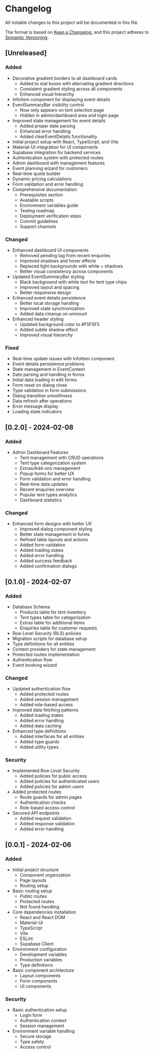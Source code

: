 # Changelog

All notable changes to this project will be documented in this file.

The format is based on [Keep a Changelog](https://keepachangelog.com/en/1.0.0/),
and this project adheres to [Semantic Versioning](https://semver.org/spec/v2.0.0.html).

## [Unreleased]

### Added
- Decorative gradient borders to all dashboard cards
  - Added to stat boxes with alternating gradient directions
  - Consistent gradient styling across all components
  - Enhanced visual hierarchy
- InfoItem component for displaying event details
- EventSummaryBar visibility control
  - Now only appears on tent selection page
  - Hidden in admin/dashboard area and login page
- Improved state management for event details
  - Added proper date parsing
  - Enhanced error handling
  - Added clearEventDetails functionality
- Initial project setup with React, TypeScript, and Vite
- Material-UI integration for UI components
- Supabase integration for backend services
- Authentication system with protected routes
- Admin dashboard with management features
- Event planning wizard for customers
- Real-time quote builder
- Dynamic pricing calculations
- Form validation and error handling
- Comprehensive documentation
  - Prerequisites section
  - Available scripts
  - Environment variables guide
  - Testing roadmap
  - Deployment verification steps
  - Commit guidelines
  - Support channels

### Changed
- Enhanced dashboard UI components
  - Removed pending tag from recent enquiries
  - Improved shadows and hover effects
  - Replaced light backgrounds with white + shadows
  - Better visual consistency across components
- Updated EventSummaryBar styling
  - Black background with white text for tent type chips
  - Improved layout and spacing
  - Better responsive design
- Enhanced event details persistence
  - Better local storage handling
  - Improved state synchronization
  - Added data cleanup on unmount
- Enhanced header styling
  - Updated background color to #F5F5F5
  - Added subtle shadow effect
  - Improved visual hierarchy

### Fixed
- Real-time update issues with InfoItem component
- Event details persistence problems
- State management in EventContext
- Date parsing and handling in forms
- Initial data loading in edit forms
- Form reset on dialog close
- Type validation in form submissions
- Dialog transition smoothness
- Data refresh after operations
- Error message display
- Loading state indicators

## [0.2.0] - 2024-02-08

### Added
- Admin Dashboard Features
  - Tent management with CRUD operations
  - Tent type categorization system
  - Extras/Add-ons management
  - Popup forms for better UX
  - Form validation and error handling
  - Real-time data updates
  - Recent enquiries overview
  - Popular tent types analytics
  - Dashboard statistics

### Changed
- Enhanced form designs with better UX
  - Improved dialog component styling
  - Better state management in forms
  - Refined table layouts and actions
  - Added form validation
  - Added loading states
  - Added error handling
  - Added success feedback
  - Added confirmation dialogs

## [0.1.0] - 2024-02-07

### Added
- Database Schema
  - Products table for tent inventory
  - Tent types table for categorization
  - Extras table for additional items
  - Enquiries table for customer requests
- Row Level Security (RLS) policies
- Migration scripts for database setup
- Type definitions for all entities
- Context providers for state management
- Protected routes implementation
- Authentication flow
- Event booking wizard

### Changed
- Updated authentication flow
  - Added protected routes
  - Added session management
  - Added role-based access
- Improved data fetching patterns
  - Added loading states
  - Added error handling
  - Added data caching
- Enhanced type definitions
  - Added interfaces for all entities
  - Added type guards
  - Added utility types

### Security
- Implemented Row Level Security
  - Added policies for public access
  - Added policies for authenticated users
  - Added policies for admin users
- Added protected routes
  - Route guards for admin pages
  - Authentication checks
  - Role-based access control
- Secured API endpoints
  - Added request validation
  - Added response validation
  - Added error handling

## [0.0.1] - 2024-02-06

### Added
- Initial project structure
  - Component organization
  - Page layouts
  - Routing setup
- Basic routing setup
  - Public routes
  - Protected routes
  - Not found handling
- Core dependencies installation
  - React and React DOM
  - Material-UI
  - TypeScript
  - Vite
  - ESLint
  - Supabase Client
- Environment configuration
  - Development variables
  - Production variables
  - Type definitions
- Basic component architecture
  - Layout components
  - Form components
  - UI components

### Security
- Basic authentication setup
  - Login form
  - Authentication context
  - Session management
- Environment variable handling
  - Secure storage
  - Type safety
  - Access control 